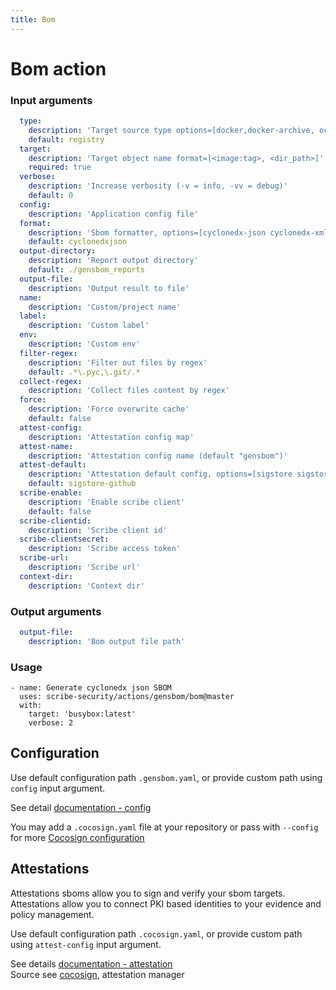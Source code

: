 ```yaml
---
title: Bom
---
```



# Bom action

### Input arguments
```yaml
  type:
    description: 'Target source type options=[docker,docker-archive, oci-archive, dir, registry]'
    default: registry
  target:
    description: 'Target object name format=[<image:tag>, <dir_path>]'
    required: true
  verbose:
    description: 'Increase verbosity (-v = info, -vv = debug)'
    default: 0
  config:
    description: 'Application config file'
  format:
    description: 'Sbom formatter, options=[cyclonedx-json cyclonedx-xml attest-cyclonedx-json statement-cyclonedx-json]'
    default: cyclonedxjson
  output-directory:
    description: 'Report output directory'
    default: ./gensbom_reports
  output-file:
    description: 'Output result to file'
  name:
    description: 'Custom/project name'
  label:
    description: 'Custom label'
  env:
    description: 'Custom env'
  filter-regex:
    description: 'Filter out files by regex'
    default: .*\.pyc,\.git/.*
  collect-regex:
    description: 'Collect files content by regex'
  force:
    description: 'Force overwrite cache'
    default: false
  attest-config:
    description: 'Attestation config map'
  attest-name:
    description: 'Attestation config name (default "gensbom")'
  attest-default:
    description: 'Attestation default config, options=[sigstore sigstore-github x509]'
    default: sigstore-github
  scribe-enable:
    description: 'Enable scribe client'
    default: false
  scribe-clientid:
    description: 'Scribe client id' 
  scribe-clientsecret:
    description: 'Scribe access token' 
  scribe-url:
    description: 'Scribe url' 
  context-dir:
    description: 'Context dir' 
```

### Output arguments
```yaml
  output-file:
    description: 'Bom output file path'
```

### Usage
```
- name: Generate cyclonedx json SBOM
  uses: scribe-security/actions/gensbom/bom@master
  with:
    target: 'busybox:latest'
    verbose: 2
```

## Configuration
Use default configuration path `.gensbom.yaml`, or
provide custom path using `config` input argument.

See detail [documentation - config](docs/configuration.md)

You may add a `.cocosign.yaml` file at your repository or pass with `--config` \
for more [Cocosign configuration](https://github.com/scribe-security/cocosign)


## Attestations 
Attestations sboms allow you to sign and verify your sbom targets. \
Attestations allow you to connect PKI based identities to your evidence and policy management. 

Use default configuration path `.cocosign.yaml`, or
provide custom path using `attest-config` input argument.

See details [documentation - attestation](docs/attestations.md) \
Source see [cocosign](https://github.com/scribe-security/cocosign), attestation manager

